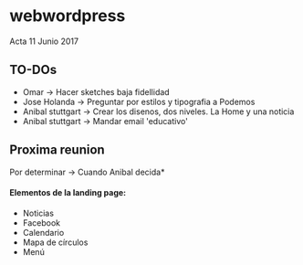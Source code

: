 # webwordpress

Acta 11 Junio 2017

## TO-DOs
 * Omar -> Hacer sketches baja fidellidad
 * Jose Holanda -> Preguntar por estilos y tipografia a Podemos
 * Anibal stuttgart -> Crear los disenos, dos niveles. La Home y una noticia
 * Anibal stuttgart -> Mandar email 'educativo'

## Proxima reunion
Por determinar -> Cuando Anibal decida*

#### Elementos de la landing page:

 * Noticias
 * Facebook
 * Calendario
 * Mapa de círculos
 * Menú
